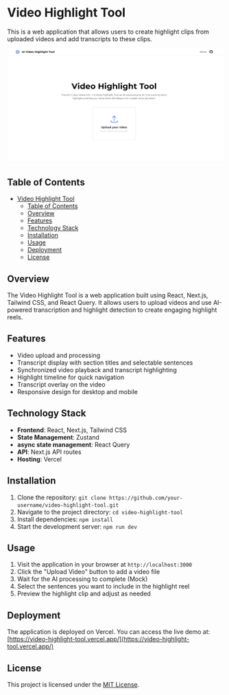 # Video Highlight Tool

This is a web application that allows users to create highlight clips from uploaded videos and add transcripts to these clips.

![Preview](./public/preview.png)

## Table of Contents

- [Video Highlight Tool](#video-highlight-tool)
  - [Table of Contents](#table-of-contents)
  - [Overview](#overview)
  - [Features](#features)
  - [Technology Stack](#technology-stack)
  - [Installation](#installation)
  - [Usage](#usage)
  - [Deployment](#deployment)
  - [License](#license)

## Overview

The Video Highlight Tool is a web application built using React, Next.js, Tailwind CSS, and React Query. It allows users to upload videos and use AI-powered transcription and highlight detection to create engaging highlight reels.

## Features

- Video upload and processing
- Transcript display with section titles and selectable sentences
- Synchronized video playback and transcript highlighting
- Highlight timeline for quick navigation
- Transcript overlay on the video
- Responsive design for desktop and mobile

## Technology Stack

- **Frontend**: React, Next.js, Tailwind CSS
- **State Management**: Zustand
- **async state management**: React Query
- **API**: Next.js API routes
- **Hosting**: Vercel

## Installation

1. Clone the repository: `git clone https://github.com/your-username/video-highlight-tool.git`
2. Navigate to the project directory: `cd video-highlight-tool`
3. Install dependencies: `npm install`
4. Start the development server: `npm run dev`

## Usage

1. Visit the application in your browser at `http://localhost:3000`
2. Click the "Upload Video" button to add a video file
3. Wait for the AI processing to complete (Mock)
4. Select the sentences you want to include in the highlight reel
5. Preview the highlight clip and adjust as needed

## Deployment

The application is deployed on Vercel. 
You can access the live demo at: [https://video-highlight-tool.vercel.app/](https://video-highlight-tool.vercel.app/)

## License

This project is licensed under the [MIT License](LICENSE).